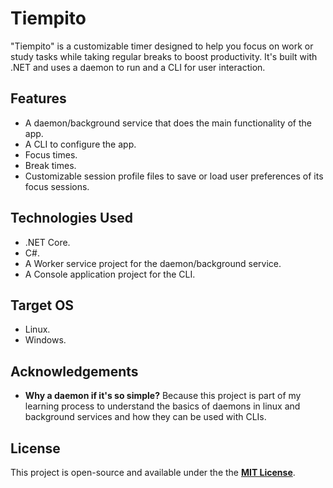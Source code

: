# Tiempito

"Tiempito" is a customizable timer designed to help you focus on work or study tasks while taking regular breaks to boost productivity. It's built with .NET and uses a daemon to run and a CLI for user interaction.

## Features

- A daemon/background service that does the main functionality of the app.
- A CLI to configure the app.
- Focus times.
- Break times.
- Customizable session profile files to save or load user preferences of its focus sessions.

## Technologies Used

- .NET Core.
- C#.
- A Worker service project for the daemon/background service.
- A Console application project for the CLI.

## Target OS

- Linux.
- Windows.

## Acknowledgements

- **Why a daemon if it's so simple?** Because this project is part of my learning process to understand the basics of daemons in linux and background services and how they can be used with CLIs.

## License

This project is open-source and available under the the **[MIT License](/LICENSE.md)**.
